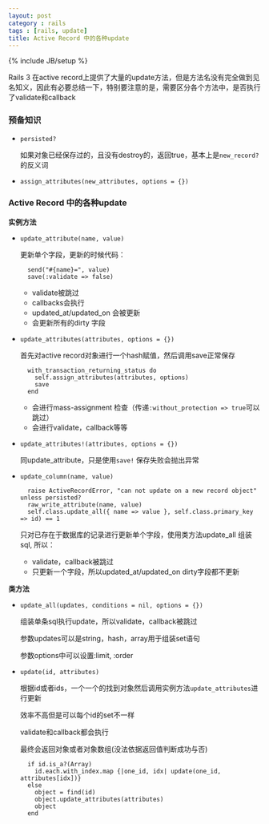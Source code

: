 ```yaml
---
layout: post
category : rails
tags : [rails, update]
title: Active Record 中的各种update
---
```

{% include JB/setup %}

Rails 3 在active record上提供了大量的update方法，但是方法名没有完全做到见名知义，因此有必要总结一下，特别要注意的是，需要区分各个方法中，是否执行了validate和callback

### 预备知识

* `persisted?`

  如果对象已经保存过的，且没有destroy的，返回true，基本上是`new_record?` 的反义词

* `assign_attributes(new_attributes, options = {})`



### Active Record 中的各种update

**实例方法**

* `update_attribute(name, value)`

  更新单个字段，更新的时候代码：

        send("#{name}=", value)
        save(:validate => false)

  * validate被跳过
  * callbacks会执行
  * updated_at/updated_on 会被更新
  * 会更新所有的dirty 字段

* `update_attributes(attributes, options = {})`

  首先对active record对象进行一个hash赋值，然后调用save正常保存

        with_transaction_returning_status do
          self.assign_attributes(attributes, options)
          save
        end

  * 会进行mass-assignment 检查（传递`:without_protection => true`可以跳过）
  * 会进行validate，callback等等

* `update_attributes!(attributes, options = {})`

  同update_attribute，只是使用`save!` 保存失败会抛出异常

* `update_column(name, value)`

        raise ActiveRecordError, "can not update on a new record object" unless persisted?
        raw_write_attribute(name, value)
        self.class.update_all({ name => value }, self.class.primary_key => id) == 1

  只对已存在于数据库的记录进行更新单个字段，使用类方法update_all 组装sql, 所以：

  * validate，callback被跳过
  * 只更新一个字段，所以updated_at/updated_on dirty字段都不更新

**类方法**

* `update_all(updates, conditions = nil, options = {})` 

  组装单条sql执行update，所以validate，callback被跳过

  参数updates可以是string，hash，array用于组装set语句

  参数options中可以设置:limit, :order

* `update(id, attributes)`

  根据id或者ids，一个一个的找到对象然后调用实例方法`update_attributes`进行更新

  效率不高但是可以每个id的set不一样

  validate和callback都会执行

  最终会返回对象或者对象数组(没法依据返回值判断成功与否)

        if id.is_a?(Array)
          id.each.with_index.map {|one_id, idx| update(one_id, attributes[idx])}
        else
          object = find(id)
          object.update_attributes(attributes)
          object
        end
